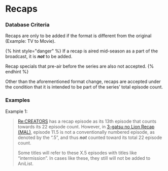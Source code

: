 # Recaps

### Database Criteria

Recaps are only to be added if the format is different from the original \(Example: TV to Movie\). 

{% hint style="danger" %}
If a recap is aired mid-season as a part of the broadcast, it is _**not**_ to be added.

Recap specials that pre-air before the series are also not accepted.
{% endhint %}

Other than the aforementioned format change, recaps are accepted under the condition that it is intended to be part of the series’ total episode count. 

### Examples

Example 1:

> [Re:CREATORS](https://anilist.co/anime/97980/ReCREATORS/) has a recap episode as its 13th episode that counts towards its 22 episode count. However, in [3-gatsu no Lion Recap \(MAL\)](https://myanimelist.net/anime/34647/3-gatsu_no_Lion_Recap), episode 11.5 is not a conventionally numbered episode, as denoted by the “.5”, and thus _**not**_ counted toward its total 22 episode count. 
>
> Some titles will refer to these X.5 episodes with titles like “intermission”. In cases like these, they still will not be added to AniList.



